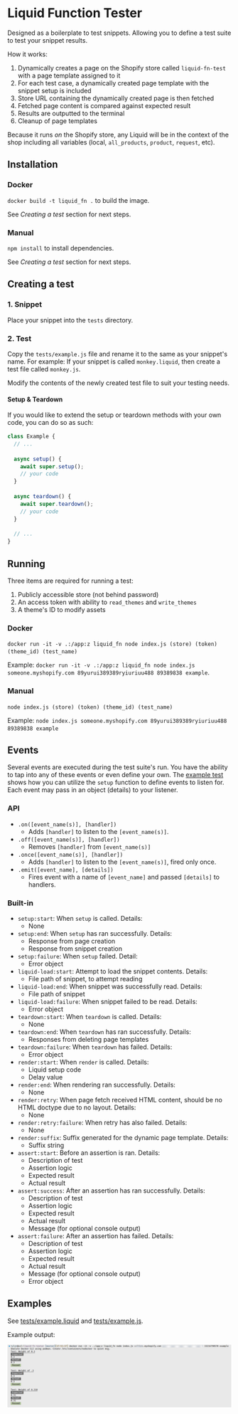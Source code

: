 # Liquid Function Tester

Designed as a boilerplate to test snippets. Allowing you to define a test suite to test your snippet results.

How it works:

1. Dynamically creates a page on the Shopify store called `liquid-fn-test` with a page template assigned to it
2. For each test case, a dynamically created page template with the snippet setup is included
3. Store URL containing the dynamically created page is then fetched
4. Fetched page content is compared against expected result
5. Results are outputted to the terminal
6. Cleanup of page templates

Because it runs _on_ the Shopify store, any Liquid will be in the context of the shop including all variables (local, `all_products`, `product`, `request`, etc).

## Installation

### Docker

`docker build -t liquid_fn .` to build the image.

See _Creating a test_ section for next steps.

### Manual

`npm install` to install dependencies.

See _Creating a test_ section for next steps.

## Creating a test

### 1. Snippet

Place your snippet into the `tests` directory.

### 2. Test

Copy the `tests/example.js` file and rename it to the same as your snippet's name. For example: If your snippet is called `monkey.liquid`, then create a test file called `monkey.js`.

Modify the contents of the newly created test file to suit your testing needs.

#### Setup & Teardown

If you would like to extend the setup or teardown methods with your own code, you can do so as such:

```js
class Example {
  // ...

  async setup() {
    await super.setup();
    // your code
  }

  async teardown() {
    await super.teardown();
    // your code
  }

  // ...
}
```

## Running

Three items are required for running a test:

1. Publicly accessible store (not behind password)
2. An access token with ability to `read_themes` and `write_themes`
3. A theme's ID to modify assets

### Docker

`docker run -it -v .:/app:z liquid_fn node index.js (store) (token) (theme_id) (test_name)`

Example: `docker run -it -v .:/app:z liquid_fn node index.js someone.myshopify.com 89yurui389389ryiuriuu488 89389838 example`.

### Manual

`node index.js (store) (token) (theme_id) (test_name)`

Example: `node index.js someone.myshopify.com 89yurui389389ryiuriuu488 89389838 example`

## Events

Several events are executed during the test suite's run. You have the ability to tap into any of these events or even define your own. The [example test](./tests/example.js) shows how you can utilize the `setup` function to define events to listen for. Each event may pass in an object (details) to your listener.

### API

* `.on([event_name(s)], [handler])`
  * Adds `[handler]` to listen to the `[event_name(s)]`.
* `.off([event_name(s)], [handler])`
  * Removes `[handler]` from `[event_name(s)]`
* `.once([event_name(s)], [handler])`
  * Adds `[handler]` to listen to the `[event_name(s)]`, fired only once.
* `.emit([event_name], [details])`
  * Fires event with a name of `[event_name]` and passed `[details]` to handlers.

### Built-in

* `setup:start`: When `setup` is called. Details:
  * None
* `setup:end`: When `setup` has ran successfully. Details:
  * Response from page creation
  * Response from snippet creation
* `setup:failure`: When `setup` failed. Detail:
  * Error object
* `liquid-load:start`: Attempt to load the snippet contents. Details:
  * File path of snippet, to attempt reading
* `liquid-load:end`: When snippet was successfully read. Details:
  * File path of snippet
* `liquid-load:failure`: When snippet failed to be read. Details:
  * Error object
* `teardown:start`: When `teardown` is called. Details:
  * None
* `teardown:end`: When `teardown` has ran successfully. Details:
  * Responses from deleting page templates
* `teardown:failure`: When `teardown` has failed. Details:
  * Error object
* `render:start`: When `render` is called. Details:
  * Liquid setup code
  * Delay value
* `render:end`: When rendering ran successfully. Details:
  * None
* `render:retry`: When page fetch received HTML content, should be no HTML doctype due to no layout. Details:
  * None
* `render:retry:failure`: When retry has also failed. Details:
  * None
* `render:suffix`: Suffix generated for the dynamic page template. Details:
  * Suffix string
* `assert:start`: Before an assertion is ran. Details:
  * Description of test
  * Assertion logic
  * Expected result
  * Actual result
* `assert:success`: After an assertion has ran successfully. Details:
  * Description of test
  * Assertion logic
  * Expected result
  * Actual result
  * Message (for optional console output)
* `assert:failure`: After an assertion has failed. Details:
  * Description of test
  * Assertion logic
  * Expected result
  * Actual result
  * Message (for optional console output)
  * Error object

## Examples

See [tests/example.liquid](./tests/example.liquid) and [tests/example.js](./tests/example.js).

Example output:

![Output](./example.png)
